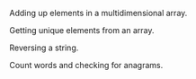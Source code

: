 
Adding up elements in a multidimensional array.

Getting unique elements from an array.

Reversing a string.

Count words and checking for anagrams.
